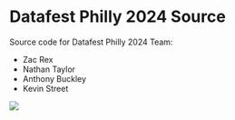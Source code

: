 # Datafest Philly 2024 Source
Source code for Datafest Philly 2024
Team:
- Zac Rex
- Nathan Taylor
- Anthony Buckley
- Kevin Street

![](https://github.com/m00tY/datafest2024/assets/pyro-tf2-pyro-handshake.gif)
